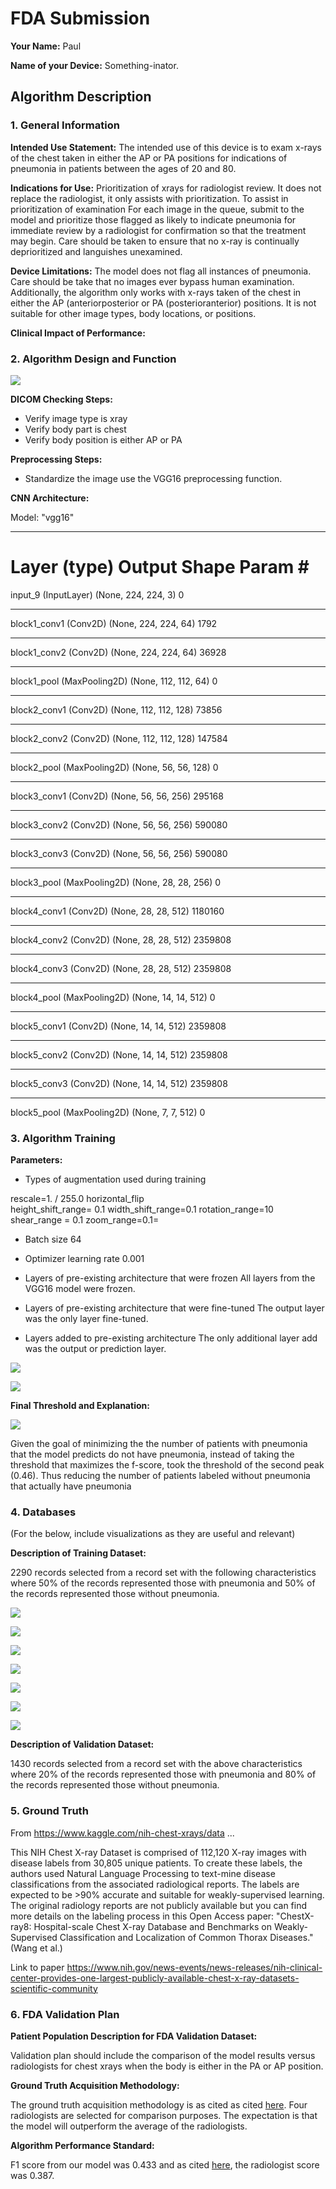 # FDA  Submission

**Your Name:** Paul

**Name of your Device:** Something-inator.

## Algorithm Description 

### 1. General Information

**Intended Use Statement:** 
The intended use of this device is to exam x-rays of the chest taken in either the AP or PA positions for indications of pneumonia in patients between the ages of 20 and 80.

**Indications for Use:**
Prioritization of xrays for radiologist review. It does not replace the radiologist, it only assists with prioritization. To assist in prioritization of examination For each image in the queue, submit to the model and prioritize those flagged as likely to indicate pneumonia for immediate review by a radiologist for confirmation so that the treatment may begin. Care should be taken to ensure that no x-ray is continually deprioritized and languishes unexamined.

**Device Limitations:**
The model does not flag all instances of pneumonia. Care should be take that no images ever bypass human examination. Additionally, the algorithm only works with x-rays taken of the chest in either the AP (anteriorposterior or PA (posterioranterior) positions. It is not suitable for other image types, body locations, or positions. 

**Clinical Impact of Performance:**


### 2. Algorithm Design and Function

![](flowchart.png)

**DICOM Checking Steps:**
* Verify image type is xray
* Verify body part is chest
* Verify body position is either AP or PA

**Preprocessing Steps:**

* Standardize the image use the VGG16 preprocessing function.

**CNN Architecture:**

Model: "vgg16"
_________________________________________________________________
Layer (type)                 Output Shape              Param #   
=================================================================
input_9 (InputLayer)         (None, 224, 224, 3)       0         
_________________________________________________________________
block1_conv1 (Conv2D)        (None, 224, 224, 64)      1792      
_________________________________________________________________
block1_conv2 (Conv2D)        (None, 224, 224, 64)      36928     
_________________________________________________________________
block1_pool (MaxPooling2D)   (None, 112, 112, 64)      0         
_________________________________________________________________
block2_conv1 (Conv2D)        (None, 112, 112, 128)     73856     
_________________________________________________________________
block2_conv2 (Conv2D)        (None, 112, 112, 128)     147584    
_________________________________________________________________
block2_pool (MaxPooling2D)   (None, 56, 56, 128)       0         
_________________________________________________________________
block3_conv1 (Conv2D)        (None, 56, 56, 256)       295168    
_________________________________________________________________
block3_conv2 (Conv2D)        (None, 56, 56, 256)       590080    
_________________________________________________________________
block3_conv3 (Conv2D)        (None, 56, 56, 256)       590080    
_________________________________________________________________
block3_pool (MaxPooling2D)   (None, 28, 28, 256)       0         
_________________________________________________________________
block4_conv1 (Conv2D)        (None, 28, 28, 512)       1180160   
_________________________________________________________________
block4_conv2 (Conv2D)        (None, 28, 28, 512)       2359808   
_________________________________________________________________
block4_conv3 (Conv2D)        (None, 28, 28, 512)       2359808   
_________________________________________________________________
block4_pool (MaxPooling2D)   (None, 14, 14, 512)       0         
_________________________________________________________________
block5_conv1 (Conv2D)        (None, 14, 14, 512)       2359808   
_________________________________________________________________
block5_conv2 (Conv2D)        (None, 14, 14, 512)       2359808   
_________________________________________________________________
block5_conv3 (Conv2D)        (None, 14, 14, 512)       2359808   
_________________________________________________________________
block5_pool (MaxPooling2D)   (None, 7, 7, 512)         0         



### 3. Algorithm Training

**Parameters:**
* Types of augmentation used during training

rescale=1. / 255.0
horizontal_flip  
height_shift_range= 0.1 
width_shift_range=0.1 
rotation_range=10 
shear_range = 0.1
zoom_range=0.1=

* Batch size
64

* Optimizer learning rate
0.001

* Layers of pre-existing architecture that were frozen
All layers from the VGG16 model were frozen.

* Layers of pre-existing architecture that were fine-tuned
The output layer was the only layer fine-tuned.

* Layers added to pre-existing architecture
The only additional layer add was the output or prediction layer.

![](training_visualization.png)

![](precision_recall_curve.png)

**Final Threshold and Explanation:**

![](best_threshold.png)

Given the goal of minimizing the the number of patients with pneumonia that the model predicts do not have pneumonia, instead of taking the threshold that maximizes the f-score, took the threshold of the second peak (0.46). Thus reducing the number of patients labeled without pneumonia that actually have pneumonia


### 4. Databases
 (For the below, include visualizations as they are useful and relevant)

**Description of Training Dataset:** 

2290 records selected from a record set with the following characteristics where 50% of the records represented those with pneumonia and 50% of the records represented those without pneumonia. 

![](gender_distribution.png)

![](age_frequency.png)

![](age_distribution.png)

![](body_position_distribution.png)

![](disease_frequency.png)

![](multiple_disease_frequency.png)

![](pneumonia_distribution.png)

**Description of Validation Dataset:** 

1430 records selected from a record set with the above characteristics where 20% of the records represented those with pneumonia and 80% of the records represented those without pneumonia.

### 5. Ground Truth

From https://www.kaggle.com/nih-chest-xrays/data ...

This NIH Chest X-ray Dataset is comprised of 112,120 X-ray images with disease labels from 30,805 unique patients. To create these labels, the authors used Natural Language Processing to text-mine disease classifications from the associated radiological reports. The labels are expected to be >90% accurate and suitable for weakly-supervised learning. The original radiology reports are not publicly available but you can find more details on the labeling process in this Open Access paper: "ChestX-ray8: Hospital-scale Chest X-ray Database and Benchmarks on Weakly-Supervised Classification and Localization of Common Thorax Diseases." (Wang et al.)

Link to paper https://www.nih.gov/news-events/news-releases/nih-clinical-center-provides-one-largest-publicly-available-chest-x-ray-datasets-scientific-community


### 6. FDA Validation Plan

**Patient Population Description for FDA Validation Dataset:**

Validation plan should include the comparison of the model results versus radiologists for chest xrays when the body is either in the PA or AP position. 

**Ground Truth Acquisition Methodology:**

The ground truth acquisition methodology is as cited as cited [here](https://arxiv.org/pdf/1711.05225.pdf). Four radiologists are selected for comparison purposes. The expectation is that the model will outperform the average of the radiologists.

**Algorithm Performance Standard:**

F1 score from our model was 0.433 and as cited [here](https://arxiv.org/pdf/1711.05225.pdf), the radiologist score was 0.387.
